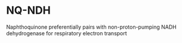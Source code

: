 # NQ-NDH
Naphthoquinone preferentially pairs with non-proton-pumping NADH dehydrogenase for respiratory electron transport

